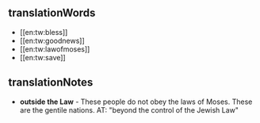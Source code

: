 ## translationWords

* [[en:tw:bless]]
* [[en:tw:goodnews]]
* [[en:tw:lawofmoses]]
* [[en:tw:save]]

## translationNotes

* **outside the Law** - These people do not obey the laws of Moses. These are the gentile nations. AT: "beyond the control of the Jewish Law"
